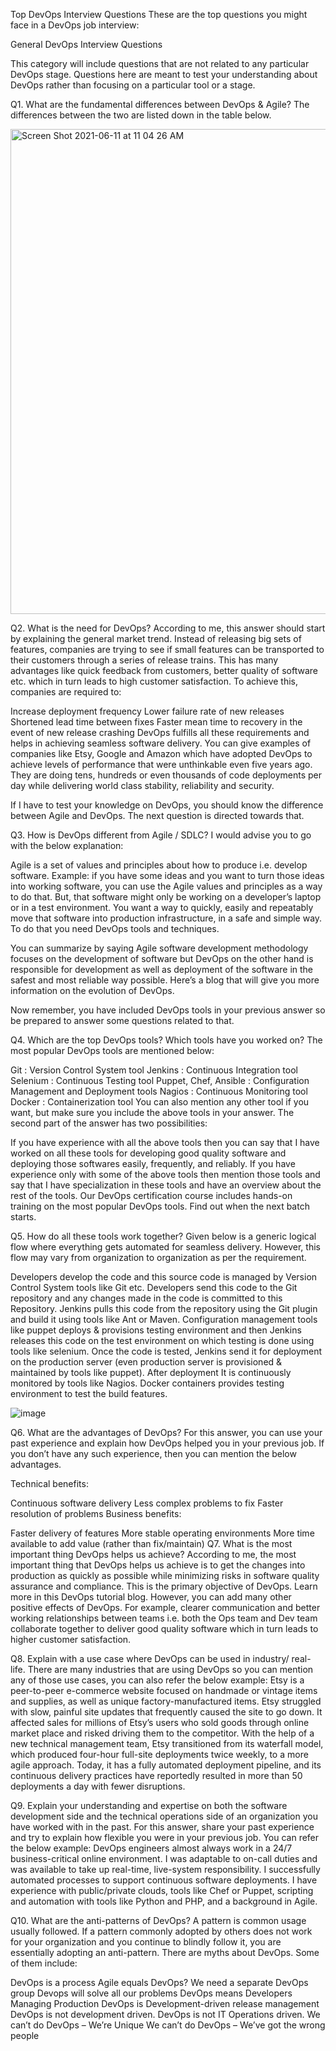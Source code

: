 Top DevOps Interview Questions
These are the top questions you might face in a DevOps job interview:

General DevOps Interview Questions

This category will include questions that are not related to any particular DevOps stage. 
Questions here are meant to test your understanding about DevOps rather than focusing on a particular tool or a stage.

Q1. What are the fundamental differences between DevOps & Agile?
The differences between the two are listed down in the table below.

<img width="776" alt="Screen Shot 2021-06-11 at 11 04 26 AM" src="https://user-images.githubusercontent.com/30222312/121636718-f6905200-caa5-11eb-9518-2d8510d03a73.png">

Q2. What is the need for DevOps?
According to me, this answer should start by explaining the general market trend. Instead of releasing big sets of features, companies are trying to see if small features can be transported to their customers through a series of release trains. This has many advantages like quick feedback from customers, better quality of software etc. which in turn leads to high customer satisfaction. To achieve this, companies are required to:

Increase deployment frequency
Lower failure rate of new releases
Shortened lead time between fixes
Faster mean time to recovery in the event of new release crashing
DevOps fulfills all these requirements and helps in achieving seamless software delivery. You can give examples of companies like Etsy, Google and Amazon which have adopted DevOps to achieve levels of performance that were unthinkable even five years ago. They are doing tens, hundreds or even thousands of code deployments per day while delivering world class stability, reliability and security.

If I have to test your knowledge on DevOps, you should know the difference between Agile and DevOps. The next question is directed towards that.

Q3. How is DevOps different from Agile / SDLC?
I would advise you to go with the below explanation:

Agile is a set of values and principles about how to produce i.e. develop software. Example: if you have some ideas and you want to turn those ideas into working software, you can use the Agile values and principles as a way to do that. But, that software might only be working on a developer’s laptop or in a test environment. You want a way to quickly, easily and repeatably move that software into production infrastructure, in a safe and simple way. To do that you need DevOps tools and techniques.

You can summarize by saying Agile software development methodology focuses on the development of software but DevOps on the other hand is responsible for development as well as deployment of the software in the safest and most reliable way possible. Here’s a blog that will give you more information on the evolution of DevOps.

Now remember, you have included DevOps tools in your previous answer so be prepared to answer some questions related to that.

Q4. Which are the top DevOps tools? Which tools have you worked on?
The most popular DevOps tools are mentioned below:

Git : Version Control System tool
Jenkins : Continuous Integration tool
Selenium : Continuous Testing tool
Puppet, Chef, Ansible : Configuration Management and Deployment tools
Nagios : Continuous Monitoring tool
Docker : Containerization tool
You can also mention any other tool if you want, but make sure you include the above tools in your answer.
The second part of the answer has two possibilities:

If you have experience with all the above tools then you can say that I have worked on all these tools for developing good quality software and deploying those softwares easily, frequently, and reliably.
If you have experience only with some of the above tools then mention those tools and say that I have specialization in these tools and have an overview about the rest of the tools.
Our DevOps certification course includes hands-on training on the most popular DevOps tools. Find out when the next batch starts.

Q5. How do all these tools work together?
Given below is a generic logical flow where everything gets automated for seamless delivery. However, this flow may vary from organization to organization as per the requirement.

Developers develop the code and this source code is managed by Version Control System tools like Git etc.
Developers send this code to the Git repository and any changes made in the code is committed to this Repository.
Jenkins pulls this code from the repository using the Git plugin and build it using tools like Ant or Maven.
Configuration management tools like puppet deploys & provisions testing environment and then Jenkins releases this code on the test environment on which testing is done using tools like selenium.
Once the code is tested, Jenkins send it for deployment on the production server (even production server is provisioned & maintained by tools like puppet).
After deployment It is continuously monitored by tools like Nagios.
Docker containers provides testing environment to test the build features.

![image](https://user-images.githubusercontent.com/30222312/121636931-43742880-caa6-11eb-9f88-f7416d0f4eb1.png)

Q6. What are the advantages of DevOps?
For this answer, you can use your past experience and explain how DevOps helped you in your previous job. If you don’t have any such experience, then you can mention the below advantages.

Technical benefits:

Continuous software delivery
Less complex problems to fix
Faster resolution of problems
Business benefits:

Faster delivery of features
More stable operating environments
More time available to add value (rather than fix/maintain)
Q7. What is the most important thing DevOps helps us achieve?
According to me, the most important thing that DevOps helps us achieve is to get the changes into production as quickly as possible while minimizing risks in software quality assurance and compliance. This is the primary objective of DevOps. Learn more in this DevOps tutorial blog.
However, you can add many other positive effects of DevOps. For example, clearer communication and better working relationships between teams i.e. both the Ops team and Dev team collaborate together to deliver good quality software which in turn leads to higher customer satisfaction.

Q8. Explain with a use case where DevOps can be used in industry/ real-life.
There are many industries that are using DevOps so you can mention any of those use cases, you can also refer the below example:
Etsy is a peer-to-peer e-commerce website focused on handmade or vintage items and supplies, as well as unique factory-manufactured items. Etsy struggled with slow, painful site updates that frequently caused the site to go down. It affected sales for millions of Etsy’s users who sold goods through online market place and risked driving them to the competitor.
With the help of a new technical management team, Etsy transitioned from its waterfall model, which produced four-hour full-site deployments twice weekly, to a more agile approach. Today, it has a fully automated deployment pipeline, and its continuous delivery practices have reportedly resulted in more than 50 deployments a day with fewer disruptions.

Q9. Explain your understanding and expertise on both the software development side and the technical operations side of an organization you have worked with in the past.
For this answer, share your past experience and try to explain how flexible you were in your previous job. You can refer the below example:
DevOps engineers almost always work in a 24/7 business-critical online environment. I was adaptable to on-call duties and was available to take up real-time, live-system responsibility. I successfully automated processes to support continuous software deployments. I have experience with public/private clouds, tools like Chef or Puppet, scripting and automation with tools like Python and PHP, and a background in Agile.

Q10. What are the anti-patterns of DevOps?
A pattern is common usage usually followed. If a pattern commonly adopted by others does not work for your organization and you continue to blindly follow it, you are essentially adopting an anti-pattern. There are myths about DevOps. Some of them include:

DevOps is a process
Agile equals DevOps?
We need a separate DevOps group
Devops will solve all our problems
DevOps means Developers Managing Production
DevOps is Development-driven release management
DevOps is not development driven.
DevOps is not IT Operations driven.
We can’t do DevOps – We’re Unique
We can’t do DevOps – We’ve got the wrong people

